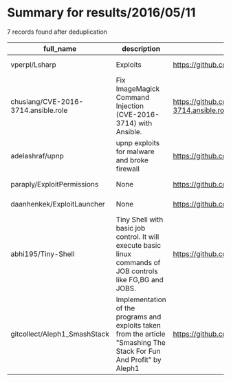 
# Summary for results/2016/05/11
    
7 records found after deduplication

| full_name | description | html_url | matched_list | matched_count | pushed_at | size | stargazers_count | language | forks_count | vul_ids |
|-------------------------------------|----------------------------------------------------------------------------------------------------------------------|--------------------------------------------------------|--------------------------------|-----------------|---------------------------|--------|--------------------|------------|---------------|-------------------|
| vperpl/Lsharp | Exploits | https://github.com/vperpl/Lsharp | ['exploit'] | 1 | 2016-05-11 12:56:58+00:00 | 61 | 5 | C# | 12 | [] |
| chusiang/CVE-2016-3714.ansible.role | Fix ImageMagick Command Injection (CVE-2016-3714) with Ansible. | https://github.com/chusiang/CVE-2016-3714.ansible.role | ['command injection', 'cve-2'] | 2 | 2016-05-11 11:02:57+00:00 | 22 | 1 | Makefile | 2 | ['CVE-2016-3714'] |
| adelashraf/upnp | upnp exploits for malware and broke firewall | https://github.com/adelashraf/upnp | ['exploit'] | 1 | 2016-05-11 14:19:15+00:00 | 22 | 4 | Python | 0 | [] |
| paraply/ExploitPermissions | None | https://github.com/paraply/ExploitPermissions | ['exploit'] | 1 | 2016-05-11 11:59:37+00:00 | 91 | 0 | Java | 0 | [] |
| daanhenkek/ExploitLauncher | None | https://github.com/daanhenkek/ExploitLauncher | ['exploit'] | 1 | 2016-05-11 16:41:14+00:00 | 612 | 0 | JavaScript | 0 | [] |
| abhi195/Tiny-Shell | Tiny Shell with basic job control. It will execute basic linux commands of JOB controls like FG,BG and JOBS. | https://github.com/abhi195/Tiny-Shell | ['shellcode'] | 1 | 2016-05-11 12:18:01+00:00 | 12 | 1 | C | 1 | [] |
| gitcollect/Aleph1_SmashStack | Implementation of the programs and exploits taken from the article "Smashing The Stack For Fun And Profit" by Aleph1 | https://github.com/gitcollect/Aleph1_SmashStack | ['exploit'] | 1 | 2016-05-11 17:42:44+00:00 | 791 | 0 | C | 0 | [] |
